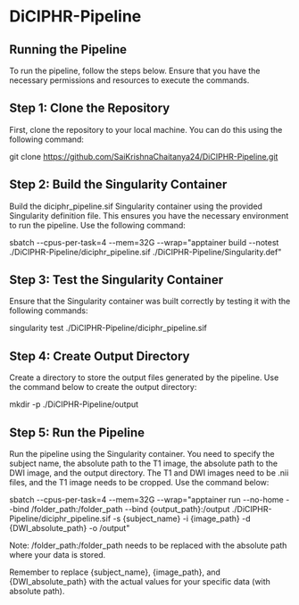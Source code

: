 # DiCIPHR-Pipeline

## Running the Pipeline
To run the pipeline, follow the steps below. Ensure that you have the necessary permissions and resources to execute the commands.
 
## Step 1: Clone the Repository
First, clone the repository to your local machine. You can do this using the following command:
 
git clone https://github.com/SaiKrishnaChaitanya24/DiCIPHR-Pipeline.git
 
## Step 2: Build the Singularity Container
Build the diciphr_pipeline.sif Singularity container using the provided Singularity definition file. This ensures you have the necessary environment to run the pipeline. Use the following command:
 
sbatch --cpus-per-task=4 --mem=32G --wrap="apptainer build --notest ./DiCIPHR-Pipeline/diciphr_pipeline.sif ./DiCIPHR-Pipeline/Singularity.def"

## Step 3: Test the Singularity Container

Ensure that the Singularity container was built correctly by testing it with the following commands:

singularity test ./DiCIPHR-Pipeline/diciphr_pipeline.sif 
 
## Step 4: Create Output Directory
Create a directory to store the output files generated by the pipeline. Use the command below to create the output directory:
 
mkdir -p ./DiCIPHR-Pipeline/output
 
## Step 5: Run the Pipeline
Run the pipeline using the Singularity container. You need to specify the subject name, the absolute path to the T1 image, the absolute path to the DWI image, and the output directory. The T1 and DWI images need to be .nii files, and the T1 image needs to be cropped. Use the command below:
 
sbatch --cpus-per-task=4 --mem=32G --wrap="apptainer run --no-home --bind /folder_path:/folder_path --bind {output_path}:/output ./DiCIPHR-Pipeline/diciphr_pipeline.sif -s {subject_name} -i {image_path} -d {DWI_absolute_path} -o /output"
 
Note: /folder_path:/folder_path needs to be replaced with the absolute path where your data is stored.
 
Remember to replace {subject_name}, {image_path}, and {DWI_absolute_path} with the actual values for your specific data (with absolute path).
